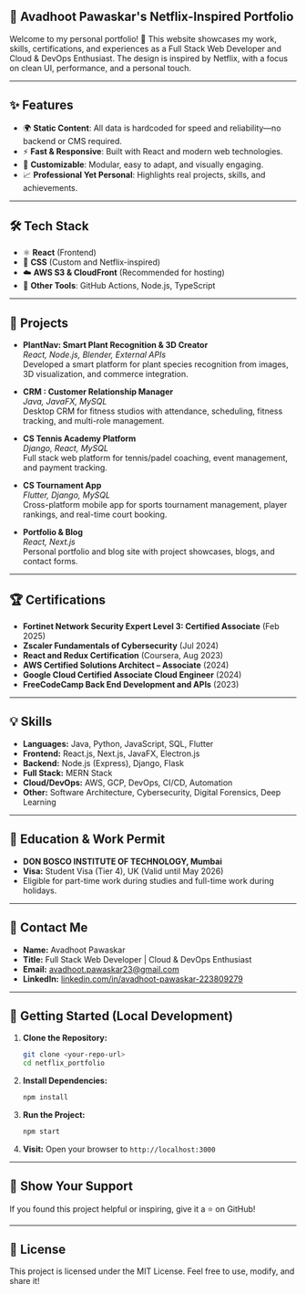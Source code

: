 ## 🌟 Avadhoot Pawaskar's Netflix-Inspired Portfolio

Welcome to my personal portfolio! 🚀 This website showcases my work, skills, certifications, and experiences as a Full Stack Web Developer and Cloud & DevOps Enthusiast. The design is inspired by Netflix, with a focus on clean UI, performance, and a personal touch.

---

## ✨ Features

- 🌍 **Static Content**: All data is hardcoded for speed and reliability—no backend or CMS required.
- ⚡ **Fast & Responsive**: Built with React and modern web technologies.
- 🎨 **Customizable**: Modular, easy to adapt, and visually engaging.
- 📈 **Professional Yet Personal**: Highlights real projects, skills, and achievements.

---

## 🛠️ Tech Stack

- ⚛️ **React** (Frontend)
- 🎨 **CSS** (Custom and Netflix-inspired)
- ☁️ **AWS S3 & CloudFront** (Recommended for hosting)
- 🧩 **Other Tools**: GitHub Actions, Node.js, TypeScript

---

## 🚀 Projects

- **PlantNav: Smart Plant Recognition & 3D Creator**  
  _React, Node.js, Blender, External APIs_  
  Developed a smart platform for plant species recognition from images, 3D visualization, and commerce integration.

- **CRM : Customer Relationship Manager**  
  _Java, JavaFX, MySQL_  
  Desktop CRM for fitness studios with attendance, scheduling, fitness tracking, and multi-role management.

- **CS Tennis Academy Platform**  
  _Django, React, MySQL_  
  Full stack web platform for tennis/padel coaching, event management, and payment tracking.

- **CS Tournament App**  
  _Flutter, Django, MySQL_  
  Cross-platform mobile app for sports tournament management, player rankings, and real-time court booking.

- **Portfolio & Blog**  
  _React, Next.js_  
  Personal portfolio and blog site with project showcases, blogs, and contact forms.

---

## 🏆 Certifications

- **Fortinet Network Security Expert Level 3: Certified Associate** (Feb 2025)
- **Zscaler Fundamentals of Cybersecurity** (Jul 2024)
- **React and Redux Certification** (Coursera, Aug 2023)
- **AWS Certified Solutions Architect – Associate** (2024)
- **Google Cloud Certified Associate Cloud Engineer** (2024)
- **FreeCodeCamp Back End Development and APIs** (2023)

---

## 💡 Skills

- **Languages:** Java, Python, JavaScript, SQL, Flutter
- **Frontend:** React.js, Next.js, JavaFX, Electron.js
- **Backend:** Node.js (Express), Django, Flask
- **Full Stack:** MERN Stack
- **Cloud/DevOps:** AWS, GCP, DevOps, CI/CD, Automation
- **Other:** Software Architecture, Cybersecurity, Digital Forensics, Deep Learning

---

## 🏫 Education & Work Permit

- **DON BOSCO INSTITUTE OF TECHNOLOGY, Mumbai**
- **Visa:** Student Visa (Tier 4), UK (Valid until May 2026)
- Eligible for part-time work during studies and full-time work during holidays.

---

## 📧 Contact Me

- **Name:** Avadhoot Pawaskar
- **Title:** Full Stack Web Developer | Cloud & DevOps Enthusiast
- **Email:** avadhoot.pawaskar23@gmail.com
- **LinkedIn:** [linkedin.com/in/avadhoot-pawaskar-223809279](https://www.linkedin.com/in/avadhoot-pawaskar-223809279)

---

## 📝 Getting Started (Local Development)

1. **Clone the Repository:**
   ```bash
   git clone <your-repo-url>
   cd netflix_portfolio
   ```
2. **Install Dependencies:**
   ```bash
   npm install
   ```
3. **Run the Project:**
   ```bash
   npm start
   ```
4. **Visit:**
   Open your browser to `http://localhost:3000`

---

## 🌟 Show Your Support

If you found this project helpful or inspiring, give it a ⭐ on GitHub!

---

## 📜 License

This project is licensed under the MIT License. Feel free to use, modify, and share it!

